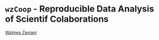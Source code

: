 `wzCoop` - Reproducible Data Analysis of Scientif Colaborations
===============================================================

[Walmes Zeviani](mailto:user@example.com)
